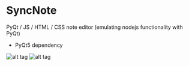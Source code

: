 # SyncNote
PyQt / JS / HTML / CSS note editor (emulating nodejs functionality with PyQt)

- PyQt5 dependency

![alt tag](http://imgur.com/6zajstk)
![alt tag](http://imgur.com/ecg14TE)

